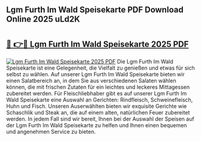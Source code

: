 ## Lgm Furth Im Wald Speisekarte PDF Download Online 2025 uLd2K

# <h2><a href="http://gcebow9.nevu.top/?p=Lgm+Furth+Im+Wald+Speisekarte">🔗 👉🔴 Lgm Furth Im Wald Speisekarte 2025 PDF</a></h2>

[![Lgm Furth Im Wald Speisekarte 2025 PDF](https://i.imgur.com/dBaPXMq.png)](http://gcebow9.nevu.top/?p=Lgm+Furth+Im+Wald+Speisekarte)
Die Lgm Furth Im Wald Speisekarte ist eine Gelegenheit, die Vielfalt zu genießen und etwas für sich selbst zu wählen. Auf unserer Lgm Furth Im Wald Speisekarte bieten wir einen Salatbereich an, in dem Sie aus verschiedenen Salaten wählen können, die mit frischen Zutaten für ein leichtes und leckeres Mittagessen zubereitet werden. Für Fleischliebhaber gibt es auf unserer Lgm Furth Im Wald Speisekarte eine Auswahl an Gerichten: Rindfleisch, Schweinefleisch, Huhn und Fisch. Unseren Auserwählten bieten wir exquisite Gerichte wie Schaschlik und Steak an, die auf einem alten, natürlichen Feuer zubereitet werden. In jedem Fall sind wir bereit, Ihnen bei der Auswahl der Speisen auf der Lgm Furth Im Wald Speisekarte zu helfen und Ihnen einen bequemen und angenehmen Service zu bieten.
